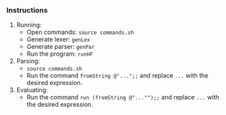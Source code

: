 ### Instructions

1. Running:
   - Open commands: `source commands.sh`
   - Generate lexer: `genLex`
   - Generate parser: `genPar`
   - Run the program: `runHF`
2. Parsing:
    - `source commands.sh`
    - Run the command `fromString @"...";;` and replace `...` with the desired expression. 
3. Evaluating:
   - Run the command `run (fromString @"..."");;` and replace `...` with the desired expression.
